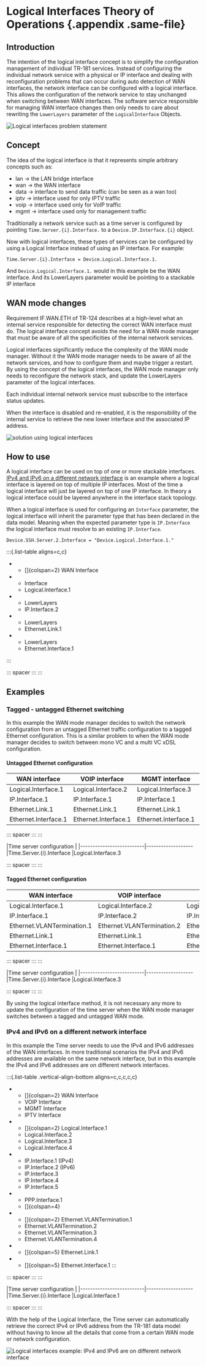 # Logical Interfaces Theory of Operations {.appendix .same-file}
## Introduction
The intention of the logical interface concept is to simplify the configuration management of individual TR-181 services. Instead of configuring the individual network service with a physical or IP interface and dealing with reconfiguration problems that can occur during auto detection of WAN interfaces, the network interface can be configured with a logical interface. This allows the configuration of the network service to stay unchanged when switching between WAN interfaces. The software service responsible for managing WAN interface changes then only needs to care about rewriting the `LowerLayers` parameter of the `LogicalInterface` Objects.

![Logical interfaces problem statement](/images/logicalinterfaces-problem.png)

## Concept
The idea of the logical interface is that it represents simple arbitrary concepts such as:

* lan -> the LAN bridge interface
* wan -> the WAN interface
* data ->  interface to send data traffic (can be seen as a wan too)
* iptv -> interface used for only IPTV traffic
* voip -> interface used only for VoIP traffic
* mgmt -> interface used only for management traffic

Traditionally a network service such as a time server is configured by pointing  `Time.Server.{i}.Interface.` to a `Device.IP.Interface.{i}` object.

Now with logical interfaces, these types of services can be configured by using a Logical Interface instead of using an IP interface. For example:

`Time.Server.{i}.Interface = Device.Logical.Interface.1.`

And `Device.Logical.Interface.1.` would in this example be the WAN interface. And its LowerLayers parameter would be pointing to a stackable IP interface

## WAN mode changes
Requirement IF.WAN.ETH of TR-124 describes at a high-level what an internal service responsible for detecting the correct WAN interface must do. The logical interface concept avoids the need for a WAN mode manager that must be aware of all the specificities of the internal network services.

Logical interfaces significantly reduce the complexity of the WAN mode manager. Without it the WAN mode manager needs to be aware of all the network services, and how to configure them and maybe trigger a restart. By using the concept of the logical interfaces, the WAN mode manager only needs to reconfigure the network stack, and update the LowerLayers parameter of the logical interfaces.

Each individual internal network service must subscribe to the interface status updates.

When the interface is disabled and re-enabled, it is the responsibility of the internal service to retrieve the new lower interface and the associated IP address.

![solution using logical interfaces](/images/logicalinterfaces-solution.png)

## How to use
A logical interface can be used on top of one or more stackable interfaces. [IPv4 and IPv6 on a different network interface](#sec:ipv4-and-ipv6-on-a-different-network-interface) is an example where a logical interface is layered on top of multiple IP interfaces. Most of the time a logical interface will just be layered on top of one IP interface. In theory a logical interface could be layered anywhere in the interface stack topology.

When a logical interface is used for configuring an `Interface` parameter, the logical interface will inherit the parameter type that has been declared in the data model. Meaning when the expected parameter type is `IP.Interface` the logical interface must resolve to an existing `IP.Interface`.

`Device.SSH.Server.2.Interface = "Device.Logical.Interface.1."`

:::{.list-table aligns=c,c}
  * - []{colspan=2} WAN Interface

  * - Interface
    - Logical.Interface.1

  * - LowerLayers
    - IP.Interface.2

  * - LowerLayers
    - Ethernet.Link.1

  * - LowerLayers
    - Ethernet.Interface.1

:::

::: spacer :::
:::

## Examples
### Tagged - untagged Ethernet switching
In this example the WAN mode manager decides to switch the network configuration from an untagged Ethernet traffic configuration to a tagged Ethernet configuration. This is a similar problem to when the WAN mode manager decides to switch between mono VC and a multi VC xDSL configuration.

#### Untagged Ethernet configuration
|WAN interface             |VOIP interface            |MGMT interface            |IPTV interface
|--------------------------|--------------------------|--------------------------|--------------------
|Logical.Interface.1       |Logical.Interface.2       |Logical.Interface.3       |Logical.Interface.4
|IP.Interface.1            |IP.Interface.1            |IP.Interface.1            |IP.Interface.1
|Ethernet.Link.1           |Ethernet.Link.1           |Ethernet.Link.1           |Ethernet.Link.1
|Ethernet.Interface.1      |Ethernet.Interface.1      |Ethernet.Interface.1      |Ethernet.Interface.1


::: spacer :::
:::

|Time server configuration |
|--------------------------|-------------------
|Time.Server.{i}.Interface |Logical.Interface.3

::: spacer :::
:::

#### Tagged Ethernet configuration
|WAN interface             |VOIP interface            |MGMT interface            |IPTV interface
|--------------------------|--------------------------|--------------------------|--------------------
|Logical.Interface.1       |Logical.Interface.2       |Logical.Interface.3       |Logical.Interface.4
|IP.Interface.1            |IP.Interface.2            |IP.Interface.3            |IP.Interface.4
|Ethernet.VLANTermination.1|Ethernet.VLANTermination.2|Ethernet.VLANTermination.3|Ethernet.VLANTermination.4
|Ethernet.Link.1           |Ethernet.Link.1           |Ethernet.Link.1           |Ethernet.Link.1
|Ethernet.Interface.1      |Ethernet.Interface.1      |Ethernet.Interface.1      |Ethernet.Interface.1

::: spacer :::
:::

|Time server configuration |
|--------------------------|-------------------
|Time.Server.{i}.Interface |Logical.Interface.3

::: spacer :::
:::

By using the logical interface method, it is not necessary any more to update the configuration of the time server when the WAN mode manager switches between a tagged and untagged WAN mode.

### IPv4 and IPv6 on a different network interface
In this example the Time server needs to use the IPv4 and IPv6 addresses of the WAN interfaces. In more traditional scenarios the IPv4 and IPv6 addresses are available on the same network interface, but in this example the IPv4 and IPv6 addresses are on different network interfaces.

:::{.list-table .vertical-align-bottom aligns=c,c,c,c,c}
   * - []{colspan=2} WAN Interface
     - VOIP Interface
     - MGMT Interface
     - IPTV Interface

   * - []{colspan=2} Logical.Interface.1
     - Logical.Interface.2
     - Logical.Interface.3
     - Logical.Interface.4

   * - IP.Interface.1 (IPv4)
     - IP.Interface.2 (IPv6)
     - IP.Interface.3
     - IP.Interface.4
     - IP.Interface.5

  * - PPP.Interface.1
    - []{colspan=4}

  * - []{colspan=2} Ethernet.VLANTermination.1
    - Ethernet.VLANTermination.2
    - Ethernet.VLANTermination.3
    - Ethernet.VLANTermination.4

  * - []{colspan=5} Ethernet.Link.1

  * - []{colspan=5} Ethernet.Interface.1
:::

::: spacer :::
:::

|Time server configuration |
|--------------------------|-------------------
|Time.Server.{i}.Interface |Logical.Interface.1

::: spacer :::
:::

With the help of the Logical Interface, the Time server can automatically retrieve the correct IPv4 or IPv6 address from the TR-181 data model without having to know all the details that come from a certain WAN mode or network configuration.

![Logical interfaces example: IPv4 and IPv6 are on different network interface](/images/logicalinterfaces-example2.png)
